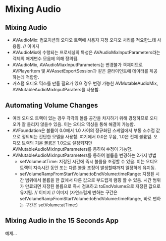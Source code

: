 # Mixing Audio

## Mixing Audio
- AVAudioMix: 컴포지션의 오디오 트랙에 사용자 지정 오디오 처리를 적요한느데 사용됨.
// 이미지
- AVAudioMix에 수행되는 프로세싱의 특성은 AVAudioMixInputParameters라는 객체의 매게변수 모음에 의해 정의됨.
- AVAudioMix, AVAudioMiaxInputParameters는 변경불가 객체이므로 AVPlayerItem 및 AVAssetExportSession과 같은 클라이언트에 데이터를 제공하는데 적합함.
- 커스텀 오디오 믹스를 만들 필요가 있으 경우 변경 가능한 AVMutableAudioMix, AVMutableAudioMixInputParaters를 사용함.

## Automating Volume Changes
- 여러 오디오 트랙이 있는 경우 각각의 볼륨 공간을 차지하기 위해 경쟁하므로 오디오가 잘 들리지 않을수 있음. 이는 오디오 믹싱을 통해 해결이 가능함.
- AVFoundation은 볼륨이 0.0에서 1.0 사이의 정규화된 스케일에서 부동 소수점 값으로 정의되는 간단한 모델을 사용함. 여기에서 0.0은 무음, 1.0은 전체 볼륨임. 오디오 트랙의 기본 볼륨은 1.0으로 설정되지만 AVMutableAudioMixInputParameters를 통하여 수정이 가능함.
- AVMutableAudioMixInputParameters를 통하여 볼륨을 변경하는 2가지 방법
    - setVolume:atTime: 지정된 시간에 즉시 볼륨을 조정할 수 있음. 이는 오디오 트랙의 지속시간 동안 또는 다른 볼륨 조정이 발생할때까지 일정하게 유지됨.
    - setVolumeRampFromStartVolume:toEndVolume:timeRange: 지정된 시간 범위에서 볼륨을 한 값에서 다른 값으로 부드럽게 램핑 할 수 있음. 시간 범위가 만료되면 지정된 볼륨으로 즉시 점프하고 toEndVolume으로 지정된 값으로 유지됨.
// 이미지
// 이미지
(자연스럽게 변하는 구간은 setVolumeRampFromStartVolume:toEndVolume:timeRange:, 바로 변하는 구간은 setVolume:atTime:)

## Mixing Audio in the 15 Seconds App
예제…



